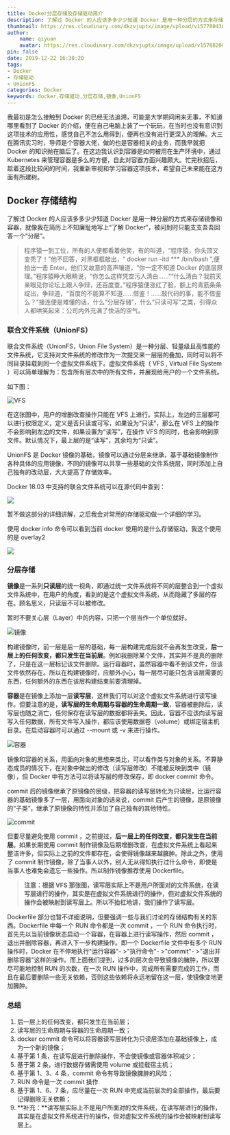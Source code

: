 ```yaml
---
title: Docker分层存储及存储驱动简介
description: 了解过 Docker 的人应该多多少少知道 Docker 是用一种分层的方式来存储镜像和容器。本文主要简单介绍了 Docker 存储结构，以及在这种存储结构下对使用 Docker 的各种建议等。
thumbnail: https://res.cloudinary.com/dkzvjuptx/image/upload/v1577004386/Docker/Docker%E5%88%86%E5%B1%82%E5%AD%98%E5%82%A8%E5%8F%8A%E5%AD%98%E5%82%A8%E9%A9%B1%E5%8A%A8%E7%AE%80%E4%BB%8B/docker_fjs2xj.jpg
author: 
	name: qiyuan
	avatar: https://res.cloudinary.com/dkzvjuptx/image/upload/v1578820041/info/favicon_s4pmzz.jpg
pin: false
date: 2019-12-22 16:38:20
tags: 
- Docker
- 存储驱动
- UnionFS
categories: Docker
keywords: docker,存储驱动,分层存储,镜像,UnionFS
---
```


我最初是怎么接触到 Docker 的已经无法追溯，可能是大学期间闲来无事，不知道哪里看到了 Docker 的介绍，便在自己电脑上装了一个玩玩，在当时也没有意识到这项技术的应用性，感觉自己不怎么用得到，便再也没有进行更深入的理解。大三在腾讯实习时，导师是个容器大佬，做的也是容器相关的业务，而我早就把 Docker 的知识抛在脑后了。在这边我认识到容器是如何被用在生产环境中，通过 Kubernetes 来管理容器是多么的方便，自此对容器方面兴趣颇大。忙完秋招后，趁着这段比较闲的时间，我重新审视和学习容器这项技术，希望自己未来能在这方面有所建树。



## Docker 存储结构

了解过 Docker 的人应该多多少少知道 Docker 是用一种分层的方式来存储镜像和容器，就像我在简历上不知廉耻地写上“了解 Docker”，被问到时只能支支吾吾回答一个“分层”。

> 程序猿一到工位，所有的人便都看着他笑，有的叫道，“程序猿，你头顶又变秃了！”他不回答，对黑框框敲出，“ docker run -itd *** /bin/bash ”,便拍出一击 Enter。他们又故意的高声嚷道，“你一定不知道 Docker 的底层原理。”程序猿睁大眼睛说，“你怎么这样凭空污人清白……”“什么清白？我前天亲眼见你论坛上跟人争辩，还百度查。”程序猿便涨红了脸，额上的青筋条条绽出，争辩道，“百度的不能算不知道……借鉴！……敲代码的事，能不借鉴么？”接连便是难懂的话，什么“分层存储”，什么“只读可写”之类，引得众人都哄笑起来：公司内外充满了快活的空气。 

### 联合文件系统（UnionFS）

联合文件系统（UnionFS，Union File System）是一种分层、轻量级且高性能的文件系统，它支持对文件系统的修改作为一次提交来一层层的叠加，同时可以将不同目录挂载到同一个虚拟文件系统下。虚拟文件系统（ VFS , Virtual File System ）可以简单理解为：包含所有层次中的所有文件，并展现给用户的一个文件系统。

如下图：

![VFS](https://res.cloudinary.com/dkzvjuptx/image/upload/v1577027611/Docker分层存储及存储驱动简介/6_pydxuh.png) 

在这张图中，用户的增删改查操作只能在 VFS 上进行。实际上，左边的三层都可以进行权限定义，定义是否只读或可写，如果设为“只读”，那么在 VFS 上的操作不会影响到左边的文件，如果设置为“读写”，在操作 VFS 的同时，也会影响到原文件。默认情况下，最上层的是“读写”，其余均为“只读”。

UnionFS 是 Docker 镜像的基础，镜像可以通过分层来继承，基于基础镜像制作各种具体的应用镜像，不同的镜像可以共享一些基础的文件系统层，同时添加上自己独有的改动层，大大提高了存储效率。

Docker 18.03 中支持的联合文件系统可以在源代码中查到：

![](https://res.cloudinary.com/dkzvjuptx/image/upload/v1577007753/Docker分层存储及存储驱动简介/1_s5oogw.png) 

暂不做这部分的详细讲解，之后我会对常用的存储驱动做一个详细的学习。

使用 docker info 命令可以看到当前 docker 使用的是什么存储驱动，我这个使用的是 overlay2

![](https://res.cloudinary.com/dkzvjuptx/image/upload/v1577009287/Docker分层存储及存储驱动简介/2_s0vj6o.png) 

### 分层存储

**镜像**是一系列**只读层**的统一视角，即通过统一文件系统将不同的层整合到一个虚拟文件系统中，在用户的角度，看到的是这个虚拟文件系统，从而隐藏了多层的存在。顾名思义，只读层不可以被修改。

暂时不要关心层（Layer）中的内容，只把一个层当作一个单位就好。

![镜像](https://res.cloudinary.com/dkzvjuptx/image/upload/v1577024854/Docker分层存储及存储驱动简介/3_oze8pq.png) 

构建镜像时，前一层是后一层的基础，每一层构建完成后就不会再发生改变，**后一层上的任何改变，都只发生在当前层**。例如我删除某个文件，其实并不是真的删除了，只是在这一层标记该文件删除。运行容器时，虽然容器中看不到该文件，但该文件依然存在。所以在构建镜像时，应额外小心，每一层尽可能只包含该层需要的东西，任何额外的东西在该层构建结束前要清理掉。

**容器**是在镜像上添加一层**读写层**，这样我们可以对这个虚拟文件系统进行读写操作。但要注意的是，**读写层的生命周期与容器的生命周期一致**，容器被删除后，读写层也随之消亡，任何保存在读写层的数据都将丢失。因此，容器不应该向读写层写入任何数据，所有文件写入操作，都应该使用数据卷（volume）或绑定宿主机目录。在启动容器时可以通过 --mount 或 -v 来进行操作。

![容器](https://res.cloudinary.com/dkzvjuptx/image/upload/v1577024854/Docker分层存储及存储驱动简介/4_nd3c5k.png) 

镜像和容器的关系，用面向对象的思想来类比，可以看作类与对象的关系。不算静态成员的情况下，在对象中做出的修改（读写层修改）不能被反映到类中（镜像），但 Docker 中有方法可以将读写层的修改保存，即 docker commit 命令。

commit 后的镜像继承了原镜像的层级，把容器的读写层转化为只读层，比运行容器的基础镜像多了一层，用面向对象的话来说，commit 后产生的镜像，是原镜像的“子类”，继承了原镜像的特性并添加了自己独有的其他特性。

![commit](https://res.cloudinary.com/dkzvjuptx/image/upload/v1577024855/Docker分层存储及存储驱动简介/5_oafumm.png) 

但要尽量避免使用 commit ，之前提过，**后一层上的任何改变，都只发生在当前层**。如果长期使用 commit 制作镜像及后期增删改查，在虚拟文件系统上看起来整洁许多，但实际上之前的文件都存在，会使得镜像越来越臃肿。除此之外，使用了 commit 制作镜像，除了当事人以外，别人无从得知执行过什么命令，即使是当事人也难免会遗忘一些操作。所以制作镜像推荐使用 Dockerfile。

> **注意：根据 VFS 那张图，读写层实际上不是用户所面对的文件系统，在读写层进行的操作，其实是在虚拟文件系统进行的操作，但对虚拟文件系统的操作会被映射到读写层上。所以不抬杠地讲，我们操作了读写层。**

Dockerfile 部分也暂不详细说明，但要强调一些与我们讨论的存储结构有关的东西。Dockerfile 中每一个 RUN 命令都是一次 commit ，一个 RUN 命令执行时，首先先以当前镜像状态启动一个容器，在容器上进行读写操作，然后 commit ，退出并删除容器，再进入下一步构建操作。即一个 Dockerfile 文件中有多个 RUN 操作时，Docker 在不停地执行"运行容器"- >"执行命令"- >"commit"- >"退出并删除容器"这样的操作。而上面我们提到，过多的层次会导致镜像的臃肿，所以要尽可能地控制 RUN 的次数，在一次 RUN 操作中，完成所有需要完成的工作，而且在最后要删除一些无关依赖，否则这些依赖将永远地留在这一层，使镜像变地更加臃肿。

### 总结

1. 后一层上的任何改变，都只发生在当前层；
2. 读写层的生命周期与容器的生命周期一致；
3. docker commit 命令可以将容器读写层转化为只读层添加在基础镜像上，成为一个新的镜像；
4. 基于第 1 条，在读写层进行删除操作，不会使镜像或容器体积减少；
5. 基于第 2 条，进行数据存储需使用 volume 或挂载宿主机；
6. 基于第 1、3、4 条，commit 命令有导致镜像臃肿的风险；
7. RUN 命令是一次 commit 操作
8. 基于第 1、6、7 条，应尽量在一次 RUN 中完成当前层次的全部操作，最后要记得删除无关依赖；
9. **补充：**读写层实际上不是用户所面对的文件系统，在读写层进行的操作，其实是在虚拟文件系统进行的操作，但对虚拟文件系统的操作会被映射到读写层上。
